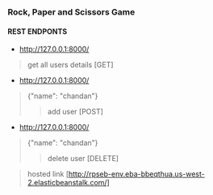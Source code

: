 ### Rock, Paper and Scissors Game

#### REST ENDPONTS
- http://127.0.0.1:8000/
> get all users details [GET]

- http://127.0.0.1:8000/
> {"name": "chandan"}
>> add user [POST]

- http://127.0.0.1:8000/
> {"name": "chandan"}
>> delete user [DELETE]

> hosted link [http://rpseb-env.eba-bbeqthua.us-west-2.elasticbeanstalk.com/]
